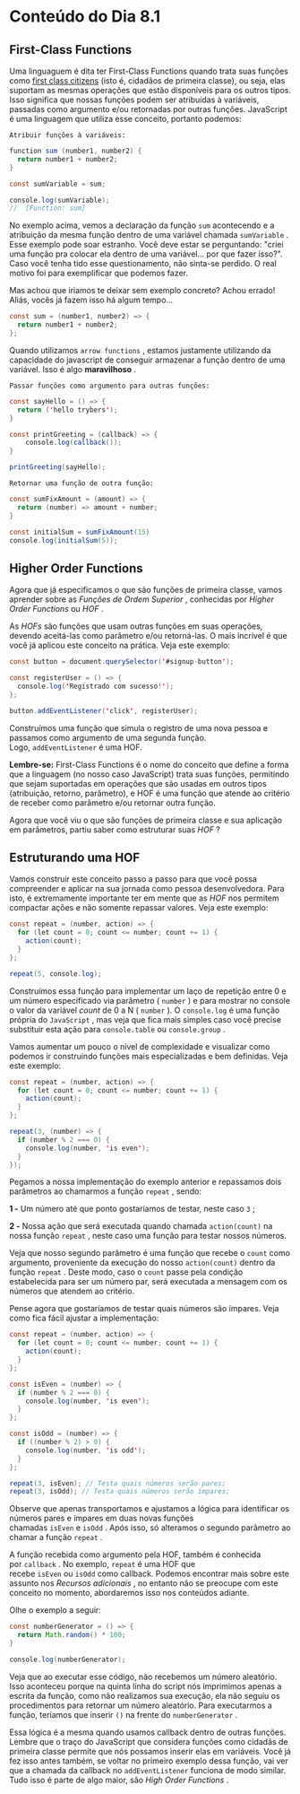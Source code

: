 # Conteúdo do Dia 8.1

## First-Class Functions

Uma linguaguem é dita ter First-Class Functions quando trata suas funções como [first class citizens](https://en.wikipedia.org/wiki/First-class_citizen) (isto é, cidadãos de primeira classe), ou seja, elas suportam as mesmas operações que estão disponíveis para os outros tipos. Isso significa que nossas funções podem ser atribuídas à variáveis, passadas como argumento e/ou retornadas por outras funções. JavaScript é uma linguagem que utiliza esse conceito, portanto podemos:

`Atribuir funções à variáveis:`

```Java Script
function sum (number1, number2) {
  return number1 + number2;
}

const sumVariable = sum;

console.log(sumVariable);
//  [Function: sum]

```

No exemplo acima, vemos a declaração da função `sum` acontecendo e a atribuição da mesma função dentro de uma variável chamada `sumVariable` . Esse exemplo pode soar estranho. Você deve estar se perguntando: "criei uma função pra colocar ela dentro de uma variável... por que fazer isso?". Caso você tenha tido esse questionamento, não sinta-se perdido. O real motivo foi para exemplificar que podemos fazer.

Mas achou que iriamos te deixar sem exemplo concreto? Achou errado! Aliás, vocês já fazem isso há algum tempo...

```Java Script
const sum = (number1, number2) => {
  return number1 + number2;
};

```

Quando utilizamos `arrow functions` , estamos justamente utilizando da capacidade do javascript de conseguir armazenar a função dentro de uma variável. Isso é algo **maravilhoso** .

`Passar funções como argumento para outras funções:`

```Java Script
const sayHello = () => {
  return ('hello trybers');
}

const printGreeting = (callback) => {
    console.log(callback());
}

printGreeting(sayHello);

```

`Retornar uma função de outra função:`

```Java Script
const sumFixAmount = (amount) => {
  return (number) => amount + number;
}

const initialSum = sumFixAmount(15)
console.log(initialSum(5));

```

## Higher Order Functions

Agora que já especificamos o que são funções de primeira classe, vamos aprender sobre as *Funções de Ordem Superior* , conhecidas por *Higher Order Functions* ou *HOF* .

As *HOFs* são funções que usam outras funções em suas operações, devendo aceitá-las como parâmetro e/ou retorná-las. O mais incrível é que você já aplicou este conceito na prática. Veja este exemplo:

```Java Script
const button = document.querySelector('#signup-button');

const registerUser = () => {
  console.log('Registrado com sucesso!');
};

button.addEventListener('click', registerUser);

```

Construímos uma função que simula o registro de uma nova pessoa e passamos como argumento de uma segunda função. Logo, `addEventListener` é uma HOF.

**Lembre-se:** First-Class Functions é o nome do conceito que define a forma que a linguagem (no nosso caso JavaScript) trata suas funções, permitindo que sejam suportadas em operações que são usadas em outros tipos (atribuição, retorno, parâmetro), e HOF é uma função que atende ao critério de receber como parâmetro e/ou retornar outra função.

Agora que você viu o que são funções de primeira classe e sua aplicação em parâmetros, partiu saber como estruturar suas *HOF* ?

## Estruturando uma HOF

Vamos construir este conceito passo a passo para que você possa compreender e aplicar na sua jornada como pessoa desenvolvedora. Para isto, é extremamente importante ter em mente que as *HOF* nos permitem compactar ações e não somente repassar valores. Veja este exemplo:

```Java Script
const repeat = (number, action) => {
  for (let count = 0; count <= number; count += 1) {
    action(count);
  }
};

repeat(5, console.log);

```

Construímos essa função para implementar um laço de repetição entre 0 e um número especificado via parâmetro ( `number` ) e para mostrar no console o valor da variável *count* de 0 a N ( `number` ). O `console.log` é uma função própria do `JavaScript` , mas veja que fica mais simples caso você precise substituir esta ação para `console.table` ou `console.group` .

Vamos aumentar um pouco o nível de complexidade e visualizar como podemos ir construindo funções mais especializadas e bem definidas. Veja este exemplo:

```Java Script
const repeat = (number, action) => {
  for (let count = 0; count <= number; count += 1) {
    action(count);
  }
};

repeat(3, (number) => {
  if (number % 2 === 0) {
    console.log(number, 'is even');
  }
});

```

Pegamos a nossa implementação do exemplo anterior e repassamos dois parâmetros ao chamarmos a função `repeat` , sendo:

**1 -** Um número até que ponto gostaríamos de testar, neste caso `3` ;

**2 -** Nossa ação que será executada quando chamada `action(count)` na nossa função `repeat` , neste caso uma função para testar nossos números.

Veja que nosso segundo parâmetro é uma função que recebe o `count` como argumento, proveniente da execução do nosso `action(count)` dentro da função `repeat` . Deste modo, caso o `count` passe pela condição estabelecida para ser um número par, será executada a mensagem com os números que atendem ao critério.

Pense agora que gostaríamos de testar quais números são ímpares. Veja como fica fácil ajustar a implementação:

```Java Script
const repeat = (number, action) => {
  for (let count = 0; count <= number; count += 1) {
    action(count);
  }
};

const isEven = (number) => {
  if (number % 2 === 0) {
    console.log(number, 'is even');
  }
};

const isOdd = (number) => {
  if ((number % 2) > 0) {
    console.log(number, 'is odd');
  }
};

repeat(3, isEven); // Testa quais números serão pares;
repeat(3, isOdd); // Testa quais números serão ímpares;

```

Observe que apenas transportamos e ajustamos a lógica para identificar os números pares e ímpares em duas novas funções chamadas `isEven` e `isOdd` . Após isso, só alteramos o segundo parâmetro ao chamar a função `repeat` .

A função recebida como argumento pela HOF, também é conhecida por `callback` . No exemplo, `repeat` é uma HOF que recebe `isEven` ou `isOdd` como callback. Podemos encontrar mais sobre este assunto nos *Recursos adicionais* , no entanto não se preocupe com este conceito no momento, abordaremos isso nos conteúdos adiante.

Olhe o exemplo a seguir:

```Java Script
const numberGenerator = () => {
  return Math.random() * 100;
}

console.log(numberGenerator);

```

Veja que ao executar esse código, não recebemos um número aleatório. Isso aconteceu porque na quinta linha do script nós imprimimos apenas a escrita da função, como não realizamos sua execução, ela não seguiu os procedimentos para retornar um número aleatório. Para executarmos a função, teríamos que inserir `()` na frente do `numberGenerator` .

Essa lógica é a mesma quando usamos callback dentro de outras funções. Lembre que o traço do JavaScript que considera funções como cidadãs de primeira classe permite que nós possamos inserir elas em variáveis. Você já fez isso antes também, se voltar no primeiro exemplo dessa função, vai ver que a chamada da callback no `addEventListener` funciona de modo similar. Tudo isso é parte de algo maior, são *High Order Functions* .
